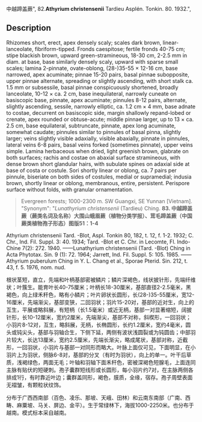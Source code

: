 中越蹄盖蕨",
82.**Athyrium christensenii** Tardieu Asplén. Tonkin. 80. 1932.",

## Description
Rhizomes short, erect, apex densely scaly; scales dark brown, linear-lanceolate, fibriform-tipped. Fronds caespitose; fertile fronds 40-75 cm; stipe blackish brown, upward green-stramineous, 18-30 cm, 2-2.5 mm in diam. at base, base similarly densely scaly, upward with sparse small scales; lamina 2-pinnate, ovate-oblong, (28-)35-55 × 12-16 cm, base narrowed, apex acuminate; pinnae 15-20 pairs, basal pinnae subopposite, upper pinnae alternate, spreading or slightly ascending, with short stalk ca. 1.5 mm or subsessile, basal pinnae conspicuously shortened, broadly lanceolate, 10-12 × ca. 2 cm, base inequilateral, narrowly cuneate on basiscopic base, pinnate, apex acuminate; pinnules 8-12 pairs, alternate, slightly ascending, sessile, narrowly elliptic, ca. 1.2 cm × 4 mm, base adnate to costae, decurrent on basiscopic side, margin shallowly repand-lobed or crenate, apex rounded or obtuse-acute; middle pinnae larger, up to 13 × ca. 2.5 cm, base equilateral, subtruncate, pinnate, apex long acuminate, somewhat caudate; pinnules similar to pinnules of basal pinna, slightly larger; veins slightly visible adaxially, visible abaxially, pinnate in pinnules, lateral veins 6-8 pairs, basal veins forked (sometimes pinnate), upper veins simple. Lamina herbaceous when dried, light greenish brown, glabrate on both surfaces; rachis and costae on abaxial surface stramineous, with dense brown short glandular hairs, with subulate spines on adaxial side at base of costa or costule. Sori shortly linear or oblong, ca. 7 pairs per pinnule, biseriate on both sides of costules, medial or supramedial; indusia brown, shortly linear or oblong, membranous, entire, persistent. Perispore surface without folds, with granular ornamentation.

> Evergreen forests; 1000-2300 m. SW Guangxi, SE Yunnan [Vietnam].
  "Synonym": "*Lunathyrium christensenii* (Tardieu) Ching.
**83. 中越蹄盖蕨（蕨类名词及名称）大围山蛾眉蕨（植物分类学报）、茸毛蹄盖蕨（中国蕨类植物孢子形态）图版51：1-4**

Athyrium christensenii Tard. -Blot, Aspl. Tonkin 80, 182, t. 12, f. 1-2. 1932; C. Chr., Ind. Fil. Suppl. 3: 40. 1934; Tard. -Blot et C. Chr. in Lecomte, Fl. Indo-Chine 7(2): 272. 1940. ——Lunathyrium christensenii (Tard. -Blot) Ching in Acta Phytotax. Sin. 9 (1): 72. 1964; Jarrett, Ind. Fil. Suppl. 5: 105. 1985. ——Athyrium puberulum Ching in Y. L. Chang et al., Sporae Pterid. Sin. 212, t. 43, f. 5. 1976, nom. nud.

根状茎短，直立，先端和叶柄基部密被鳞片；鳞片深褐色，线状披针形，先端纤维状；叶簇生。能育叶长40-75厘米；叶柄长18-30厘米，基部直径2-2.5毫米，黑褐色，向上绿禾秆色，略有小鳞片；叶片卵状长圆形，长(28-)35-55厘米，宽12-16厘米，先端渐尖，基部变狭，二回羽状；羽片15-20对，基部的近对生，向上的互生，平展或略斜展，有短柄（长1.5毫米）或近无柄，基部一对显著缩短，阔披针形，长10-12厘米，宽约2厘米，先端渐尖，基部不对称，斜楔形，一回羽状；小羽片8-12对，互生，略斜展，无柄，长椭圆形，长约1.2厘米，宽约4毫米，圆头或钝尖头，基部与羽轴合生，下侧下延，两侧有波状浅圆裂或为钝圆齿；中部羽片较大，长达13厘米，宽约2.5厘米，先端长渐尖，略成尾状，基部对称，近截形，一回羽状，小羽片与基部一对同形而略大。叶脉上面仅可见，下面明显，在小羽片上为羽状，侧脉6-8对，基部的分叉（有时为羽状），向上的单一。叶干后草质，浅褐绿色，两面无毛；叶轴和羽轴下面禾秆色，密被深褐色短腺毛，上面连同主脉有贴伏的短硬刺。孢子囊群短线形或长圆形，每小羽片约7对，在主脉两侧各排成1行，有时靠近叶边；囊群盖同形，褐色，膜质，全缘，宿存。孢子周壁表面无褶皱，有颗粒状纹饰。

分布于广西西南部（百色、凌乐、那坡、天峨、田林）和云南东南部（广南、西畴、麻粟坡、马关、屏边、金平）。生于常绿林下，海拔1000-2250米。也分布于越南。模式标本采自越南。

